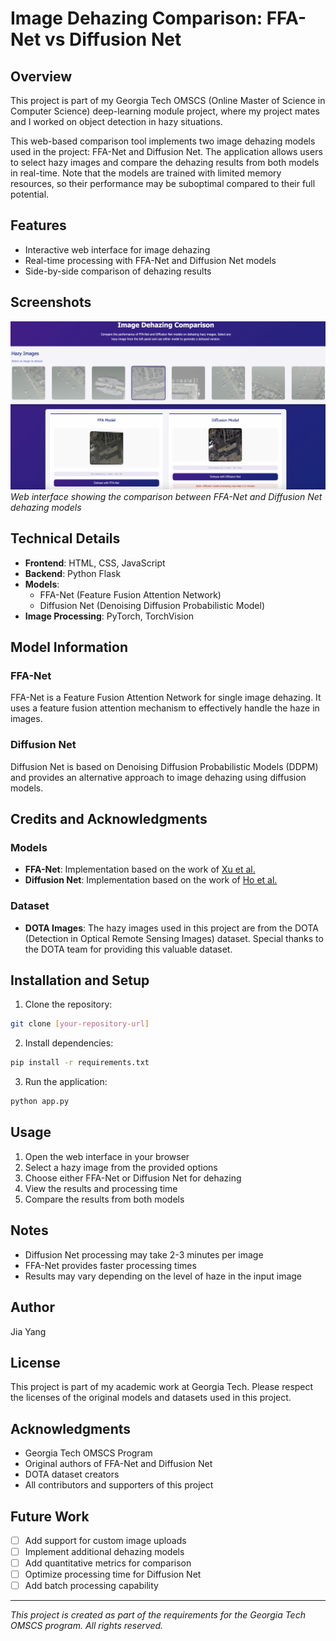 # Image Dehazing Comparison: FFA-Net vs Diffusion Net

## Overview
This project is part of my Georgia Tech OMSCS (Online Master of Science in Computer Science) deep-learning module project, where my project mates and I worked on object detection in hazy situations.

This web-based comparison tool implements two image dehazing models used in the project: FFA-Net and Diffusion Net. The application allows users to select hazy images and compare the dehazing results from both models in real-time. Note that the models are trained with limited memory resources, so their performance may be suboptimal compared to their full potential.

## Features
- Interactive web interface for image dehazing
- Real-time processing with FFA-Net and Diffusion Net models
- Side-by-side comparison of dehazing results

## Screenshots
![Dehazing Models Web Interface](static/dehazing_models_webpage.png)
*Web interface showing the comparison between FFA-Net and Diffusion Net dehazing models*

## Technical Details
- **Frontend**: HTML, CSS, JavaScript
- **Backend**: Python Flask
- **Models**: 
  - FFA-Net (Feature Fusion Attention Network)
  - Diffusion Net (Denoising Diffusion Probabilistic Model)
- **Image Processing**: PyTorch, TorchVision

## Model Information

### FFA-Net
FFA-Net is a Feature Fusion Attention Network for single image dehazing. It uses a feature fusion attention mechanism to effectively handle the haze in images.

### Diffusion Net
Diffusion Net is based on Denoising Diffusion Probabilistic Models (DDPM) and provides an alternative approach to image dehazing using diffusion models.

## Credits and Acknowledgments

### Models
- **FFA-Net**: Implementation based on the work of [Xu et al.](https://github.com/zhilin007/FFA-Net)
- **Diffusion Net**: Implementation based on the work of [Ho et al.](https://github.com/hojonathanho/diffusion)

### Dataset
- **DOTA Images**: The hazy images used in this project are from the DOTA (Detection in Optical Remote Sensing Images) dataset. Special thanks to the DOTA team for providing this valuable dataset.

## Installation and Setup

1. Clone the repository:
```bash
git clone [your-repository-url]
```

2. Install dependencies:
```bash
pip install -r requirements.txt
```

3. Run the application:
```bash
python app.py
```

## Usage
1. Open the web interface in your browser
2. Select a hazy image from the provided options
3. Choose either FFA-Net or Diffusion Net for dehazing
4. View the results and processing time
5. Compare the results from both models

## Notes
- Diffusion Net processing may take 2-3 minutes per image
- FFA-Net provides faster processing times
- Results may vary depending on the level of haze in the input image

## Author
Jia Yang

## License
This project is part of my academic work at Georgia Tech. Please respect the licenses of the original models and datasets used in this project.

## Acknowledgments
- Georgia Tech OMSCS Program
- Original authors of FFA-Net and Diffusion Net
- DOTA dataset creators
- All contributors and supporters of this project

## Future Work
- [ ] Add support for custom image uploads
- [ ] Implement additional dehazing models
- [ ] Add quantitative metrics for comparison
- [ ] Optimize processing time for Diffusion Net
- [ ] Add batch processing capability

---
*This project is created as part of the requirements for the Georgia Tech OMSCS program. All rights reserved.*
